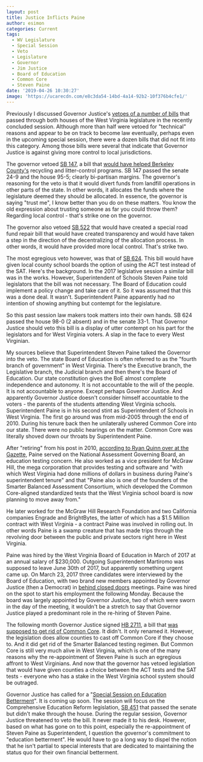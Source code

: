 ```yaml
---
layout: post
title: Justice Inflicts Paine
author: esimon
categories: Current
tags:
  - WV Legislature
  - Special Session
  - Veto
  - Legislature
  - Governor
  - Jim Justice
  - Board of Education
  - Common Core
  - Steven Paine
date: '2019-04-26 10:30:27'
image: 'https://ucarecdn.com/e8c3da54-14bd-4a14-92b2-10f376b4cfe1/'
---
```

Previously I discussed Governor Justice's [vetoes of a number of bills](https://ghostofjefferson.com/current/2019/04/11/justice-kills-bills) that passed through both houses of the West Virginia legislature in the recently concluded session.   Although more than half were vetoed for "technical" reasons and appear to be on track to become law eventually, perhaps even in the upcoming special session, there were a dozen bills that did not fit into this category.  Among those bills were several that indicate that Governor Justice is against giving more control to local jurisdictions.    

The governor vetoed [SB 147](http://www.wvlegislature.gov/Bill_Status/bills_history.cfm?INPUT=147&year=2019&sessiontype=RS), a bill that [would have helped Berkeley County's](https://www.heraldmailmedia.com/news/tri_state/west_virginia/justice-vetoes-recycling-bill-that-would-have-helped-berkeley-county/article_68ae7d5c-8b8e-5473-92c5-400b154cdff9.html) recycling and litter-control programs.  SB 147 passed the senate 24-9 and the house 95-5; clearly bi-partisan margins.  The governor's reasoning for the veto is that it would divert funds from landfill operations in other parts of the state.  In other words, it allocates the funds where the legislature deemed they should be allocated.  In essence, the governor is saying "trust me", I know better than you do on these matters.  You know the old expression about trusting someone as far you could throw them?  Regarding local control - that's strike one on the governor. 

The governor also vetoed [SB 522](http://www.wvlegislature.gov/Bill_Status/bills_history.cfm?INPUT=522&year=2019&sessiontype=RS) that would have created a special road fund repair bill that would have created transparency and would have taken a step in the direction of the decentralizing of the allocation process.  In other words, it would have provided more local control.  That's strike two.  

The most egregious veto however, was that of [SB 624](http://www.wvlegislature.gov/Bill_Status/bills_history.cfm?INPUT=624&year=2019&sessiontype=RS).  This bill would have given local county school boards the option of using the ACT test instead of the SAT.  Here's the background.  In the 2017 legislative session a similar bill was in the works.  However, Superintendent of Schools Steven Paine told legislators that the bill was not necessary.  The Board of Education could implement a policy change and take care of it.  So it was assumed that this was a done deal.  It wasn't.  Superintendent Paine apparently had no intention of showing anything but contempt for the legislature.  

So this past session law makers took matters into their own hands.  SB 624 passed the house 98-0 (2 absent) and in the senate 33-1.  That Governor Justice should veto this bill is a display of utter contempt on his part for the legislators and for West Virginia voters.  A slap in the face to every West Virginian.  

My sources believe that Superintendent Steven Paine talked the Governor into the veto.  The state Board of Education is often referred to as the "fourth branch of government" in West Virginia.  There's the Executive branch, the Legislative branch, the Judicial branch and then there's the Board of Education.  Our state constitution gives the BoE almost complete independence and autonomy.  It is not accountable to the will of the people.  It is not accountable to anyone.  Except perhaps Governor Justice.  And apparently Governor Justice doesn't consider himself accountable to the voters - the parents of the students attending West Virginia schools.    
Superintendent Paine is in his second stint as Superintendent of Schools in West Virginia.  The first go around was from mid-2005 through the end of 2010.  During his tenure back then he unilaterally ushered Common Core into our state.  There were no public hearings on the matter.  Common Core was literally shoved down our throats by Superintendent Paine.  

After "retiring" from his post in 2010, [according to Ryan Quinn over at the Gazette](https://www.wvgazettemail.com/news/education/paine-picked-to-return-as-wv-state-schools-superintendent/article_c0b83787-3eee-590e-ad64-dd15940ea840.html), Paine served on the National Assessment Governing Board, an education testing concern.  He also worked as a vice president for McGraw Hill, the mega corporation that provides testing and software and "with which West Virginia had done millions of dollars in business during Paine's superintendent tenure" and that "Paine also is one of the founders of the Smarter Balanced Assessment Consortium, which developed the Common Core-aligned standardized tests that the West Virginia school board is now planning to move away from." 

He later worked for the McGraw Hill Research Foundation and two California companies Engrade and BrightBytes, the latter of which has a $1.5 Million contract with West Virginia - a contract Paine was involved in rolling out.  In other words Paine is a swamp creature that has made trips through the revolving door between the public and private sectors right here in West Virginia.  

Paine was hired by the West Virginia Board of Education in March of 2017 at an annual salary of $230,000.  Outgoing Superintendent Martiromo was supposed to leave June 30th of 2017, but apparently something urgent came up.  On March 23, 2017 three candidates were interviewed by the Board of Education, with two brand new members appointed by Governor Justice (then a Democrat) in [behind closed doors](https://www.wvgazettemail.com/news/education/paine-picked-to-return-as-wv-state-schools-superintendent/article_c0b83787-3eee-590e-ad64-dd15940ea840.html) meetings.  Paine was hired on the spot to start his employment the following Monday.  Because the board was largely appointed by Governor Justice, two of which were sworn in the day of the meeting, it wouldn't be a stretch to say that Governor Justice played a predominant role in the re-hiring of Steven Paine.  

The following month Governor Justice signed [HB 2711](http://www.wvlegislature.gov/Bill_Status/bills_text.cfm?billdoc=HB2711%20SUB%20ENR.htm&yr=2017&sesstype=RS&i=2711), a bill that [was supposed to get rid of Common Core](https://www.wvgazettemail.com/news/education/wv-gov-justice-signs-bill-eliminating-resas-banning-common-core/article_079c3097-8028-5fa9-bb2c-7ceecbcf1a2c.html).  It didn't.  It only renamed it.  However, the legislation does allow counties to cast off Common Core if they choose to.  And it did get rid of the Smarter Balanced testing regimen.  But Common Core is still very much alive in West Virginia, which is one of the many reasons why the re-appointment of Steven Paine is such an egregious affront to West Virginians.  And now that the governor has vetoed legislation that would have given counties a choice between the ACT tests and the SAT tests - everyone who has a stake in the West Virginia school system should be outraged. 

Governor Justice has called for a "[Special Session on Education Betterment](https://governor.wv.gov/News/press-releases/2019/Pages/Gov.-Justice-calls-Special-Session-for-Education-Betterment.aspx)".  It is coming up soon.  The session will focus on the Comprehensive Education Reform legislation, [SB 451](http://www.wvlegislature.gov/Bill_Status/bills_text.cfm?billdoc=SB451%20SUB1%20ENG.htm&yr=2019&sesstype=RS&i=451) that passed the senate but didn't make through the house.  During the regular session, Governor Justice threatened to veto the bill.  It never made it to his desk. However, based on what has gone on to this point, especially the re-appointment of Steven Paine as Superintendent, I question the governor's commitment to "education betterment".  He would have to go a long way to dispel the notion that he isn't partial to special interests that are dedicated to maintaining the status quo for their own financial betterment.
